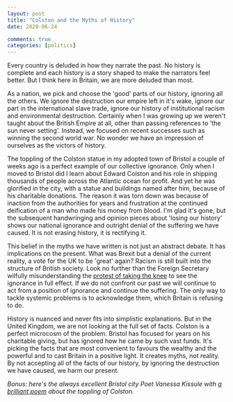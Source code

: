 ```yaml
---
layout: post
title: "Colston and the Myths of History"
date: 2020-06-24

comments: true
categories: [politics]
---
```

Every country is deluded in how they narrate the past. No history is complete and each history is a story shaped to make the narrators feel better. But I think here in Britain, we are more deluded than most.
<!--more-->
As a nation, we pick and choose the 'good' parts of our history, ignoring all the others. We ignore the destruction our empire left in it's wake, ignore our part in the international slave trade, ignore our history of institutional racism and environmental destruction. Certainly when I was growing up we weren't taught about the British Empire at all, other than passing references to 'the sun never setting'. Instead, we focused on recent successes such as winning the second world war. No wonder we have an impression of ourselves as the victors of history.

The toppling of the Colston statue in my adopted town of Bristol a couple of weeks ago is a perfect example of our collective ignorance. Only when I moved to Bristol did I learn about Edward Colston and his role in shipping thousands of people across the Atlantic ocean for profit. And yet he was glorified in the city, with a statue and buildings named after him, because of his charitable donations. The reason it was torn down was because of inaction from the authorities for years and frustration at the continued deification of a man who made his money from blood. I'm glad it's gone, but the subsequent handwringing and opinion pieces about 'losing our history' shows our national ignorance and outright denial of the suffering we have caused. It is not erasing history, it is rectifying it.

This belief in the myths we have written is not just an abstract debate. It has implications on the present. What was Brexit but a denial of the current reality, a vote for the UK to be 'great' again? Racism is still built into the structure of British society. Look no further than the Foreign Secretary wilfully misunderstanding the [protest of taking the knee](https://www.ft.com/content/266dfed0-565f-4fe9-b137-ee1a3f9ecd3c) to see the ignorance in full effect. If we do not confront our past we will continue to act from a position of ignorance and continue the suffering. The only way to tackle systemic problems is to acknowledge them, which Britain is refusing to do.

History is nuanced and never fits into simplistic explanations. But in the United Kingdom, we are not looking at the full set of facts. Colston is a perfect microcosm of the problem. Bristol has focused for years on his charitable giving, but has ignored how he came by such vast funds. It's picking the facts that are most convenient to favours the wealthy and the powerful and to cast Britain in a positive light. It creates myths, not reality. By not accepting all of the facts of our history, by ignoring the destruction we have caused, we harm our present.

*Bonus: here's the always excellent Bristol city Poet Vanessa Kissule with [a brilliant poem](https://youtu.be/b3DKfaK50AU) about the toppling of Colston.*
